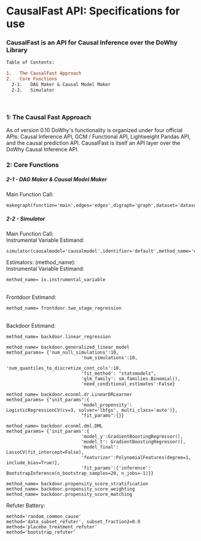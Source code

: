# CausalFast API: Specifications for use
### CausalFast is an API for Causal Inference over the DoWhy Library
```diff
Table of Contents:

1.   The CausalFast Approach
2.   Core Functions
  2-1.   DAG Maker & Causal Model Maker
  2-2.   Simulator
```
<br>

### 1: The Causal Fast Approach<br>
As of version 0.10 DoWhy's functionality is organized under four official APIs: Causal Inference API, GCM / Functional API, Lightweight Pandas API, and the causal prediction API. CausalFast is itself an API layer over the DoWhy Causal Inference API. 

### 2: Core Functions<br>
##### 2-1 - DAG Maker & Causal Model Maker<br>
Main Function Call:<br>
```
makegraph(function='main',edges='edges',digraph='graph',dataset='dataset',treatment='treatmentX0',outcome='outcomeY0',model='model',eda=False,verbose=True):
```

##### 2-2 - Simulator<br>
Main Function Call:<br>
Instrumental Variable Estimand:
```
simulator(causalmodel='causalmodel',identifier='default',method_name='default',method_params='default',unit='default',full_output=True,refute=True):
```
Estimators: (method_name):<br>
Instrumental Variable Estimand:
```
method_name= iv.instrumental_variable
```
<br>
Frontdoor Estimand:

```
method_name= frontdoor.two_stage_regression
```
<br>
Backdoor Estimand:

```
method_name= backdoor.linear_regression

method_name= backdoor.generalized_linear_model
method_params= {'num_null_simulations':10,
                            'num_simulations':10,
                            'num_quantiles_to_discretize_cont_cols':10,
                            'fit_method': "statsmodels",
                            'glm_family': sm.families.Binomial(),
                            'need_conditional_estimates':False}

method_name= backdoor.econml.dr.LinearDRLearner
method_params= {"init_params":{
                            'model_propensity': LogisticRegressionCV(cv=3, solver='lbfgs', multi_class='auto')},
                            "fit_params":{}}

method_name= backdoor.econml.dml.DML
method_params= {'init_params':{
                            'model_y':GradientBoostingRegressor(),
                            'model_t': GradientBoostingRegressor(),
                            'model_final': LassoCV(fit_intercept=False),
                            'featurizer':PolynomialFeatures(degree=1, include_bias=True)},
                            'fit_params':{'inference': BootstrapInference(n_bootstrap_samples=20, n_jobs=-1)}}

method_name= backdoor.propensity_score_stratification
method_name= backdoor.propensity_score_weighting
method_name= backdoor.propensity_score_matching
```
Refuter Battery:<br>
```
method='random_common_cause'
method='data_subset_refuter', subset_fraction2=0.9
method='placebo_treatment_refuter'
method='bootstrap_refuter'
```
